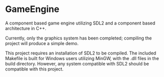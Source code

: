 # GameEngine
A component based game engine utilizing SDL2 and a component based architecture in C++.

Currently, only the graphics system has been completed; compiling the project will produce a simple demo.

This project requires an installation of SDL2 to be compiled.
The included Makefile is built for Windows users utilizing MinGW, with the .dll files in the build directory.
However, any system compatible with SDL2 should be compatible with this project.
